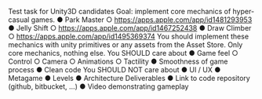 Test task for Unity3D candidates
Goal: implement core mechanics of hyper-casual games.
● Park Master
○ https://apps.apple.com/app/id1481293953
● Jelly Shift
○ https://apps.apple.com/app/id1467252438
● Draw Climber
○ https://apps.apple.com/app/id1495369374
You should implement these mechanics with unity primitives or any assets from the Asset
Store. Only core mechanics, nothing else.
You SHOULD care about
● Game feel
○ Control
○ Camera
○ Animations
○ Tactility
● Smoothness of game process
● Clean code
You SHOULD NOT care about
● UI / UX
● Metagame
● Levels
● Architecture
Deliverables
● Link to code repository (github, bitbucket, …)
● Video demonstrating gameplay
